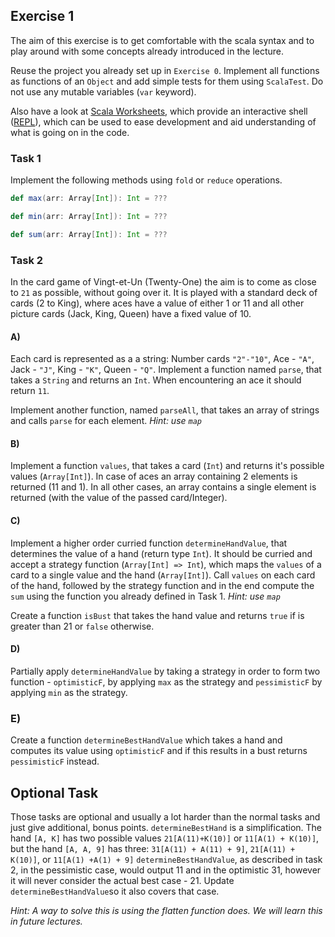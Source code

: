 ## Exercise 1

The aim of this exercise is to get comfortable with the scala syntax and to play around with some concepts already introduced in the lecture.

Reuse the project you already set up in `Exercise 0`. Implement all functions as functions of an `Object` and add simple tests for them using `ScalaTest`. Do not use any mutable variables (`var` keyword).

Also have a look at [Scala Worksheets](https://blog.jetbrains.com/scala/2012/12/04/scala-worksheet/), which provide an interactive shell ([REPL](https://en.wikipedia.org/wiki/Read%E2%80%93eval%E2%80%93print_loop)), which can be used to ease development and aid understanding of what is going on in the code.

### Task 1
Implement the following methods using `fold` or `reduce` operations.
```scala
def max(arr: Array[Int]): Int = ???
```
```scala
def min(arr: Array[Int]): Int = ???
```
```scala
def sum(arr: Array[Int]): Int = ???
```

### Task 2
In the card game of Vingt-et-Un (Twenty-One) the aim is to come as close to `21` as possible, without going over it. It is played with a standard deck of cards (2 to King), where aces have a value of either 1 or 11 and all other picture cards (Jack, King, Queen) have a fixed value of 10.

#### A) 
Each card is represented as a a string: Number cards `"2"-"10"`, Ace - `"A"`, Jack - `"J"`, King - `"K"`, Queen - `"Q"`. 
Implement a function named `parse`, that takes a `String` and returns an `Int`. When encountering an ace it should return `11`.

Implement another function, named `parseAll`, that takes an array of strings and calls `parse` for each element. *Hint: use `map`*

#### B)
Implement a function `values`, that takes a card (`Int`) and returns it's possible values (`Array[Int]`). In case of aces an array containing 2 elements is returned (11 and 1). In all other cases, an array contains a single element is returned (with the value of the passed card/Integer).

#### C)
Implement a higher order curried function `determineHandValue`, that determines the value of a hand (return type `Int`). 
It should be curried and accept a strategy function (`Array[Int] => Int`), which maps the `values` of a card to a single value and the hand (`Array[Int]`).
Call `values` on each card of the hand, followed by the strategy function and in the end compute the `sum` using the function you already defined in Task 1. *Hint: use `map`*

Create a function `isBust` that takes the hand value and returns `true` if is greater than 21 or `false` otherwise.

#### D)
Partially apply `determineHandValue` by taking a strategy in order to form two function - `optimisticF`, by applying `max` as the strategy and `pessimisticF` by applying `min` as the strategy.

### E)
Create a function `determineBestHandValue` which takes a hand and computes its value using `optimisticF` and if this results in a bust returns `pessimisticF` instead.


## Optional Task
Those tasks are optional and usually a lot harder than the normal tasks and just give additional, bonus points.
`determineBestHand` is a simplification. The hand `[A, K]` has two possible values `21[A(11)+K(10)]` or `11[A(1) + K(10)]`,
but the hand `[A, A, 9]` has three:
`31[A(11) + A(11) + 9]`, `21[A(11) + K(10)]`, or `11[A(1) +A(1) + 9]`
`determineBestHandValue`, as described in task 2, in the pessimistic case, would output 11
and in the optimistic 31, however it will never consider the actual best case - 21.
Update `determineBestHandValue`so it also covers that case.

*Hint: A way to solve this is using the flatten function does. We will learn this in future lectures.*
